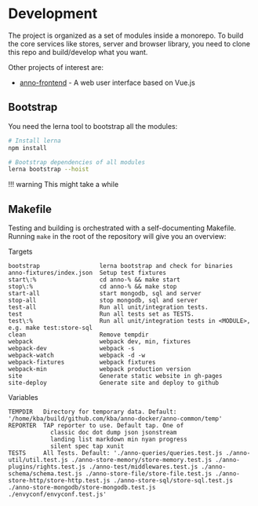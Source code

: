 # Development

The project is organized as a set of modules inside a monorepo. To build the
core services like stores, server and browser library, you need to clone this
repo and build/develop what you want.

Other projects of interest are:

* [anno-frontend](https://github.com/kba/anno-frontend) - A web user interface based on Vue.js

## Bootstrap

You need the lerna tool to bootstrap all the modules:

```sh
# Install lerna
npm install

# Bootstrap dependencies of all modules
lerna bootstrap --hoist
```

!!! warning
    This might take a while

## Makefile

Testing and building is orchestrated with a self-documenting Makefile. Running `make` in the root of the repository will give you an overview:

<!-- BEGIN-EVAL make help -->

  Targets

    bootstrap                 lerna bootstrap and check for binaries
    anno-fixtures/index.json  Setup test fixtures
    start\:%                  cd anno-% && make start
    stop\:%                   cd anno-% && make stop
    start-all                 start mongodb, sql and server
    stop-all                  stop mongodb, sql and server
    test-all                  Run all unit/integration tests.
    test                      Run all tests set as TESTS.
    test\:%                   Run all unit/integration tests in <MODULE>, e.g. make test:store-sql
    clean                     Remove tempdir
    webpack                   webpack dev, min, fixtures
    webpack-dev               webpack -s
    webpack-watch             webpack -d -w
    webpack-fixtures          webpack fixtures
    webpack-min               webpack production version
    site                      Generate static website in gh-pages
    site-deploy               Generate site and deploy to github

  Variables

    TEMPDIR   Directory for temporary data. Default: '/home/kba/build/github.com/kba/anno-docker/anno-common/temp'
    REPORTER  TAP reporter to use. Default tap. One of
                classic doc dot dump json jsonstream
                landing list markdown min nyan progress  
                silent spec tap xunit 
    TESTS     All Tests. Default: './anno-queries/queries.test.js ./anno-util/util.test.js ./anno-store-memory/store-memory.test.js ./anno-plugins/rights.test.js ./anno-test/middlewares.test.js ./anno-schema/schema.test.js ./anno-store-file/store-file.test.js ./anno-store-http/store-http.test.js ./anno-store-sql/store-sql.test.js ./anno-store-mongodb/store-mongodb.test.js ./envyconf/envyconf.test.js'

<!-- END-EVAL -->
